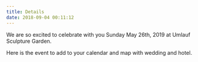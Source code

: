 ```yaml
---
title: Details
date: 2018-09-04 00:11:12
---
```


We are so excited to celebrate with you Sunday May 26th, 2019 at Umlauf Sculpture Garden.

Here is the event to add to your calendar and map with wedding and hotel.

